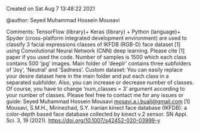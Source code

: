 Created on Sat Aug  7 13:48:22 2021

@author: Seyed Muhammad Hossein Mousavi

Comments: 
TensorFlow (library)+ Keras (library) + Python (language)+
 Spyder (cross-platform integrated development environment)
 are used to classify 3 facial expressions classes of IKFDB
 (RGB-D) face dataset [1] using Convolutional Neural Network
 (CNN) deep learning. Please cite [1] paper if you used the code. 
Number of samples is 1500 which each class contains 500 ‘jpg’
 images. Main folder of ‘deeplr’ contains three subfolders of
 ‘Joy’, ‘Neutral’ and ‘Sadness’. 
Custom dataset: You can easily replace your desire dataset
 here in the main folder and put each class in a separated 
 subfolder. Also, you can increase or decrease number of 
 classes. Of course, you have to change ‘num_classes = 3’
 argument according to your number of classes.
Please feel free to contact me for any issues or guide:
Seyed Muhammad Hossein Mousavi 
mosavi.a.i.buali@gmail.com
[1] Mousavi, S.M.H., Mirinezhad, S.Y. Iranian kinect face database (IKFDB): a color-depth based face database collected by kinect v.2 sensor. SN Appl. Sci. 3, 19 (2021). https://doi.org/10.1007/s42452-020-03999-y
